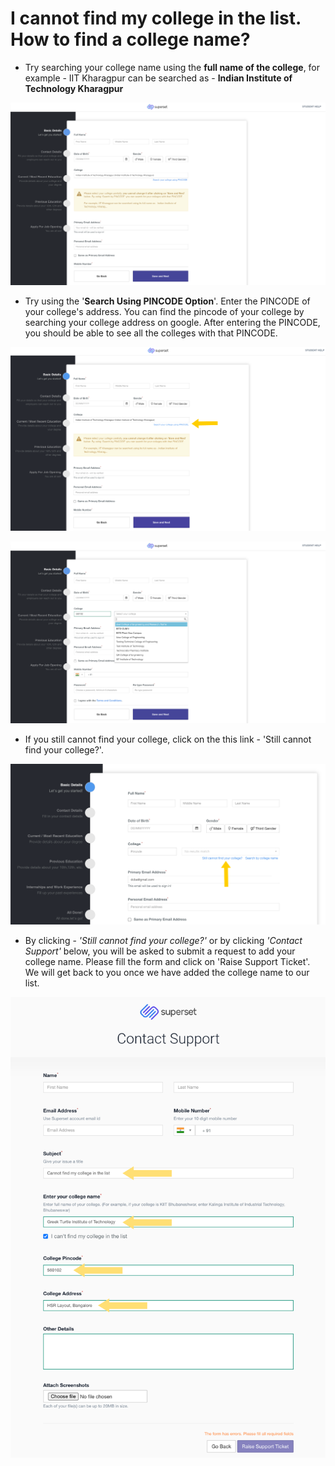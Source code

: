 # I cannot find my college in the list. How to find a college name?

* Try searching your college name using the **full name of the college**, for example - IIT Kharagpur can be searched as - **Indian Institute of Technology Kharagpur**

![](../../.gitbook/assets/image%20%2864%29.png)

* Try using the '**Search Using PINCODE Option**'. Enter the PINCODE of your college's address. You can find the pincode of your college by searching your college address on google. After entering the PINCODE, you should be able to see all the colleges with that PINCODE.

![](../../.gitbook/assets/image%20%28173%29.png)

![](../../.gitbook/assets/image%20%2861%29%20%281%29.png)

* If you still cannot find your college, click on the this link - 'Still cannot find your college?'.

![](../../.gitbook/assets/image%20%28216%29.png)

* By clicking - _'Still cannot find your college?'_  or by clicking _'Contact Support'_  below, you will be asked to submit a request to add your college name. Please fill the form and click on 'Raise Support Ticket'. We will get back to you once we have added the college name to our list. 

![](../../.gitbook/assets/image%20%28267%29.png)



 

